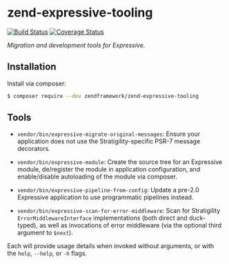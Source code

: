 # zend-expressive-tooling

[![Build Status](https://secure.travis-ci.org/zendframework/zend-expressive-tooling.svg?branch=master)](https://secure.travis-ci.org/zendframework/zend-expressive-tooling)
[![Coverage Status](https://coveralls.io/repos/github/zendframework/zend-expressive-tooling/badge.svg?branch=master)](https://coveralls.io/github/zendframework/zend-expressive-tooling?branch=master)

*Migration and development tools for Expressive.*

## Installation

Install via composer:

```bash
$ composer require --dev zendframework/zend-expressive-tooling
```

## Tools

- `vendor/bin/expressive-migrate-original-messages`: Ensure your application
  does not use the Stratigility-specific PSR-7 message decorators.

- `vendor/bin/expressive-module`: Create the source tree for an Expressive
  module, de/register the module in application configuration, and
  enable/disable autoloading of the module via composer.

- `vendor/bin/expressive-pipeline-from-config`: Update a pre-2.0 Expressive
  application to use programmatic pipelines instead.

- `vendor/bin/expressive-scan-for-error-middleware`: Scan for Stratigility
  `ErrorMiddlewareInterface` implementations (both direct and duck-typed), as
  well as invocations of error middleware (via the optional third argument to
  `$next`).

Each will provide usage details when invoked without arguments, or with the
`help`, `--help`, or `-h` flags.

